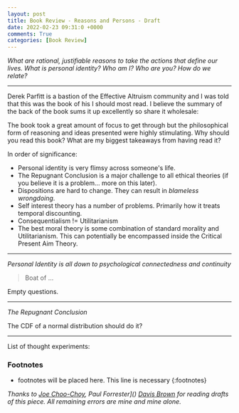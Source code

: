 ```yaml
---
layout: post
title: Book Review - Reasons and Persons - Draft
date: 2022-02-23 09:31:0 +0000
comments: True
categories: [Book Review]
---
```


*What are rational, justifiable reasons to take the actions that define our lives. What is personal identity? Who am I? Who are you? How do we relate?*

---

Derek Parfitt is a bastion of the Effective Altruism community and I was told that this was the book of his I should most read. I believe the summary of the back of the book sums it up excellently so share it wholesale:

>

The book took a great amount of focus to get through but the philosophical form of reasoning and ideas presented were highly stimulating. Why should you read this book? What are my biggest takeaways from having read it?

In order of significance:
 * Personal identity is very flimsy across someone's life.
 * The Repugnant Conclusion is a major challenge to all ethical theories (if you believe it is a problem... more on this later).
 * Dispositions are hard to change. They can result in *blameless wrongdoing*.
 * Self interest theory has a number of problems. Primarily how it treats temporal discounting.
 * Consequentialism != Utilitarianism
 * The best moral theory is some combination of standard morality and Utilitarianism. This can potentially be encompassed inside the Critical Present Aim Theory.

---

*Personal Identity is all down to psychological connectedness and continuity*

> Boat of ...

Empty questions.


---

 *The Repugnant Conclusion*

The CDF of a normal distribution should do it?

---

List of thought experiments:







### Footnotes
* footnotes will be placed here. This line is necessary
{:footnotes}


*Thanks to [Joe Choo-Choy](https://twitter.com/), Paul Forrester]() [Davis Brown](https://twitter.com/) for reading drafts of this piece. All remaining errors are mine and mine alone.*
